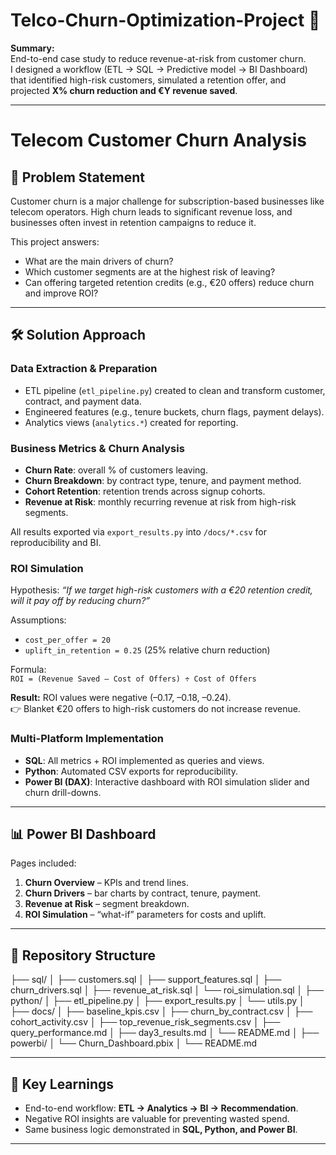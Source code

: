 # Telco-Churn-Optimization-Project 🚀

**Summary:**  
End-to-end case study to reduce revenue-at-risk from customer churn.  
I designed a workflow (ETL → SQL → Predictive model → BI Dashboard) that identified high-risk customers, simulated a retention offer, and projected **X% churn reduction and €Y revenue saved**.

---

# Telecom Customer Churn Analysis

## 📌 Problem Statement
Customer churn is a major challenge for subscription-based businesses like telecom operators. High churn leads to significant revenue loss, and businesses often invest in retention campaigns to reduce it.  

This project answers:
- What are the main drivers of churn?  
- Which customer segments are at the highest risk of leaving?  
- Can offering targeted retention credits (e.g., €20 offers) reduce churn and improve ROI?  

---

## 🛠️ Solution Approach

### Data Extraction & Preparation
- ETL pipeline (`etl_pipeline.py`) created to clean and transform customer, contract, and payment data.
- Engineered features (e.g., tenure buckets, churn flags, payment delays).
- Analytics views (`analytics.*`) created for reporting.

### Business Metrics & Churn Analysis
- **Churn Rate**: overall % of customers leaving.
- **Churn Breakdown**: by contract type, tenure, and payment method.
- **Cohort Retention**: retention trends across signup cohorts.
- **Revenue at Risk**: monthly recurring revenue at risk from high-risk segments.

All results exported via `export_results.py` into `/docs/*.csv` for reproducibility and BI.

### ROI Simulation
Hypothesis: *“If we target high-risk customers with a €20 retention credit, will it pay off by reducing churn?”*  

Assumptions:  
- `cost_per_offer = 20`  
- `uplift_in_retention = 0.25` (25% relative churn reduction)  

Formula:  
`ROI = (Revenue Saved – Cost of Offers) ÷ Cost of Offers`

**Result:** ROI values were negative (–0.17, –0.18, –0.24).  
👉 Blanket €20 offers to high-risk customers do not increase revenue.

### Multi-Platform Implementation
- **SQL**: All metrics + ROI implemented as queries and views.  
- **Python**: Automated CSV exports for reproducibility.  
- **Power BI (DAX)**: Interactive dashboard with ROI simulation slider and churn drill-downs.  

---

## 📊 Power BI Dashboard
Pages included:
1. **Churn Overview** – KPIs and trend lines.  
2. **Churn Drivers** – bar charts by contract, tenure, payment.  
3. **Revenue at Risk** – segment breakdown.  
4. **ROI Simulation** – “what-if” parameters for costs and uplift.  

---

## 📂 Repository Structure
├── sql/
│ ├── customers.sql
│ ├── support_features.sql
│ ├── churn_drivers.sql
│ ├── revenue_at_risk.sql
│ └── roi_simulation.sql
│
├── python/
│ ├── etl_pipeline.py
│ ├── export_results.py
│ └── utils.py
│
├── docs/
│ ├── baseline_kpis.csv
│ ├── churn_by_contract.csv
│ ├── cohort_activity.csv
│ ├── top_revenue_risk_segments.csv
│ ├── query_performance.md
│ ├── day3_results.md
│ └── README.md
│
├── powerbi/
│ └── Churn_Dashboard.pbix
│
└── README.md


---

## 🚀 Key Learnings
- End-to-end workflow: **ETL → Analytics → BI → Recommendation**.  
- Negative ROI insights are valuable for preventing wasted spend.  
- Same business logic demonstrated in **SQL, Python, and Power BI**.  

---
